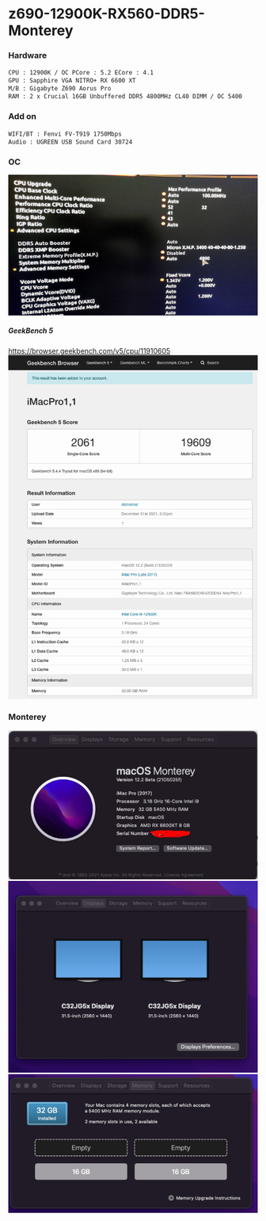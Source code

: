 # z690-12900K-RX560-DDR5-Monterey
### Hardware
```
CPU : 12900K / OC PCore : 5.2 ECore : 4.1
GPU : Sapphire VGA NITRO+ RX 6600 XT
M/B : Gigabyte Z690 Aorus Pro
RAM : 2 x Crucial 16GB Unbuffered DDR5 4800MHz CL40 DIMM / OC 5400
```
### Add on
```
WIFI/BT : Fenvi FV-T919 1750Mbps
Audio : UGREEN USB Sound Card 30724
```

### OC
![Screenshot](Resources/1.0.jpg)

##### GeekBench 5
https://browser.geekbench.com/v5/cpu/11910605
![Screenshot](Resources/1.1.jpg)

### Monterey
![Screenshot](Resources/1.jpg)
![Screenshot](Resources/2.jpg)
![Screenshot](Resources/3.jpg)
